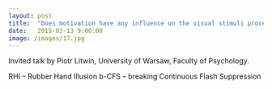 ```yaml
---
layout: post
title:  "Does motivation have any influence on the visual stimuli processing? Studies based on a RHI and b-CFS"
date:   2015-03-13 9:00:00
image: /images/17.jpg
---
```


Invited talk by Piotr Litwin, University of Warsaw, Faculty of Psychology.

RHI – Rubber Hand Illusion
b-CFS – breaking Continuous Flash Suppression
